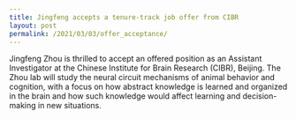 ```yaml
---
title: Jingfeng accepts a tenure-track job offer from CIBR
layout: post
permalink: /2021/03/03/offer_acceptance/
---
```


Jingfeng Zhou is thrilled to accept an offered position as an Assistant Investigator at the Chinese Institute for Brain Research (CIBR), Beijing. The Zhou lab will study the neural circuit mechanisms of animal behavior and cognition, with a focus on how abstract knowledge is learned and organized in the brain and how such knowledge would affect learning and decision-making in new situations.
